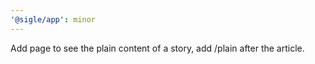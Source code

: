 ```yaml
---
'@sigle/app': minor
---
```


Add page to see the plain content of a story, add /plain after the article.

